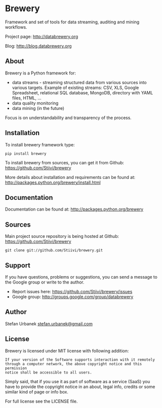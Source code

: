Brewery
=======

Framework and set of tools for data streaming, auditing and mining workflows.

Project page: http://databrewery.org

Blog: http://blog.databrewery.org

About
-----

Brewery is a Python framework for:

* data streams - streaming structured data from various sources into various targets. Example of 
  existing streams: CSV, XLS, Google Spreadsheet, relational SQL database, MongoDB, directory with YAML
  files, HTML, ...
* data quality monitoring
* data mining (in the future)

Focus is on understandability and transparency of the process.

Installation
------------

To install brewery framework type:

    pip install brewery


To install brewery from sources, you can get it from Github: 
https://github.com/Stiivi/brewery

More details about installation and requirements can be found at: 
    http://packages.python.org/brewery/install.html


Documentation
-------------

Documentation can be found at: http://packages.python.org/brewery


Sources
-------

Main project source repository is being hosted at Github: https://github.com/Stiivi/brewery

    git clone git://github.com/Stiivi/brewery.git

Support
-------

If you have questions, problems or suggestions, you can send a message to the 
Google group or write to the author.

* Report issues here: https://github.com/Stiivi/brewery/issues
* Google group: http://groups.google.com/group/databrewery


Author
------

Stefan Urbanek <stefan.urbanek@gmail.com>

License
-------

Brewery is licensed under MIT license with following addition:

    If your version of the Software supports interaction with it remotely 
    through a computer network, the above copyright notice and this permission 
    notice shall be accessible to all users.

Simply said, that if you use it as part of software as a service (SaaS) you 
have to provide the copyright notice in an about, legal info, credits or some 
similar kind of page or info box.

For full license see the LICENSE file.

